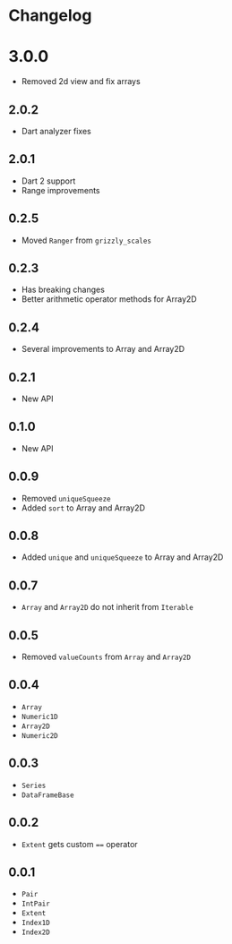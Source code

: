 # Changelog

# 3.0.0

+ Removed 2d view and fix arrays

## 2.0.2

+ Dart analyzer fixes

## 2.0.1

+ Dart 2 support
+ Range improvements

## 0.2.5

+ Moved `Ranger` from `grizzly_scales`

## 0.2.3

+ Has breaking changes
+ Better arithmetic operator methods for Array2D

## 0.2.4

+ Several improvements to Array and Array2D

## 0.2.1

+ New API

## 0.1.0

+ New API

## 0.0.9

+ Removed `uniqueSqueeze`
+ Added `sort` to Array and Array2D

## 0.0.8

+ Added `unique` and `uniqueSqueeze` to Array and Array2D

## 0.0.7

+ `Array` and `Array2D` do not inherit from `Iterable`

## 0.0.5

+ Removed `valueCounts` from `Array` and `Array2D`

## 0.0.4

+ `Array`
+ `Numeric1D`
+ `Array2D`
+ `Numeric2D`

## 0.0.3

+ `Series`
+ `DataFrameBase`

## 0.0.2

- `Extent` gets custom `==` operator

## 0.0.1

- `Pair`
- `IntPair`
- `Extent`
- `Index1D`
- `Index2D`
